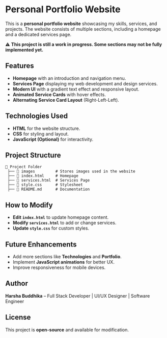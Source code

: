# Personal Portfolio Website

This is a **personal portfolio website** showcasing my skills, services, and projects. The website consists of multiple sections, including a homepage and a dedicated services page.

⚠️ **This project is still a work in progress. Some sections may not be fully implemented yet.**

## Features
- **Homepage** with an introduction and navigation menu.
- **Services Page** displaying my web development and design services.
- **Modern UI** with a gradient text effect and responsive layout.
- **Animated Service Cards** with hover effects.
- **Alternating Service Card Layout** (Right-Left-Left).

## Technologies Used
- **HTML** for the website structure.
- **CSS** for styling and layout.
- **JavaScript (Optional)** for interactivity.

## Project Structure
```
📂 Project Folder
 ├── 📂 images         # Stores images used in the website
 ├── 📄 index.html     # Homepage
 ├── 📄 services.html  # Services Page
 ├── 📄 style.css      # Stylesheet
 ├── 📄 README.md      # Documentation
```

## How to Modify
- **Edit `index.html`** to update homepage content.
- **Modify `services.html`** to add or change services.
- **Update `style.css`** for custom styles.

## Future Enhancements
- Add more sections like **Technologies** and **Portfolio**.
- Implement **JavaScript animations** for better UX.
- Improve responsiveness for mobile devices.

## Author
**Harsha Buddhika** – Full Stack Developer | UI/UX Designer | Software Engineer

## License
This project is **open-source** and available for modification.

